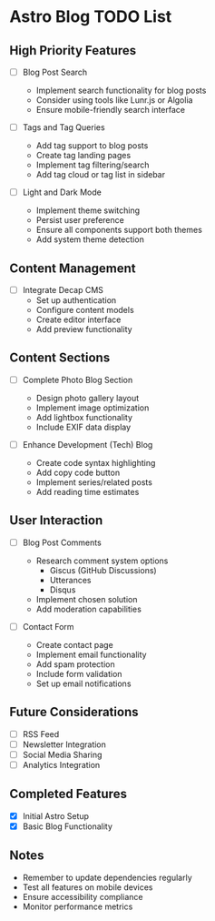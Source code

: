 # Astro Blog TODO List

## High Priority Features
- [ ] Blog Post Search
  - Implement search functionality for blog posts
  - Consider using tools like Lunr.js or Algolia
  - Ensure mobile-friendly search interface

- [ ] Tags and Tag Queries
  - Add tag support to blog posts
  - Create tag landing pages
  - Implement tag filtering/search
  - Add tag cloud or tag list in sidebar

- [ ] Light and Dark Mode
  - Implement theme switching
  - Persist user preference
  - Ensure all components support both themes
  - Add system theme detection

## Content Management
- [ ] Integrate Decap CMS
  - Set up authentication
  - Configure content models
  - Create editor interface
  - Add preview functionality

## Content Sections
- [ ] Complete Photo Blog Section
  - Design photo gallery layout
  - Implement image optimization
  - Add lightbox functionality
  - Include EXIF data display

- [ ] Enhance Development (Tech) Blog
  - Create code syntax highlighting
  - Add copy code button
  - Implement series/related posts
  - Add reading time estimates

## User Interaction
- [ ] Blog Post Comments
  - Research comment system options
    - Giscus (GitHub Discussions)
    - Utterances
    - Disqus
  - Implement chosen solution
  - Add moderation capabilities

- [ ] Contact Form
  - Create contact page
  - Implement email functionality
  - Add spam protection
  - Include form validation
  - Set up email notifications

## Future Considerations
- [ ] RSS Feed
- [ ] Newsletter Integration
- [ ] Social Media Sharing
- [ ] Analytics Integration

## Completed Features
- [x] Initial Astro Setup
- [x] Basic Blog Functionality

## Notes
- Remember to update dependencies regularly
- Test all features on mobile devices
- Ensure accessibility compliance
- Monitor performance metrics
